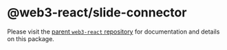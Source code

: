 # @web3-react/slide-connector

Please visit the [parent `web3-react` repository](https://github.com/NoahZinsmeister/web3-react) for documentation and details on this package.
